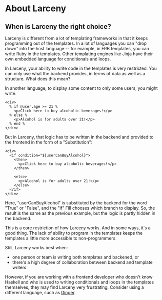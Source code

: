 # About Larceny

## When is Larceny the right choice?

Larceny is different from a lot of templating frameworks in that it keeps
programming out of the templates. In a lot of languages you can "drop down" into
the host language -- for example, in ERB templates, you can write Ruby in the
templates. Other templating engines like Jinja have their own embedded language
for conditionals and loops.

In Larceny, your ability to write code in the templates is very restricted. You
can only use what the backend provides, in terms of data as well as a structure.
What does this mean?

In another language, to display some content to only some users, you might write:

```
<div>
  % if @user.age >= 21 %
    <p>Click here to buy alcoholic beverages!</p>
  % else %
    <p>Alcohol is for adults over 21!</p>
  % end %
</div>
```

But in Larceny, that logic has to be written in the backend and provided to the
frontend in the form of a "Substitution":

```
<div>
  <if condition="${userCanBuyAlcohol}">
    <then>
      <p>Click here to buy alcoholic beverages!</p>
    </then>

    <else>
      <p>Alcohol is for adults over 21!</p>
    </else>
  </if>
</div>
```

Here, "userCanBuyAlcohol" is substituted by the backend for the word "True" or
"False", and the "if" Fill chooses which branch to display. So, the result is
the same as the previous example, but the logic is partly hidden in the backend.

This is a core restriction of how Larceny works. And in some ways, it's a good
thing. The lack of ability to program in the templates keeps the templates a
little more accessible to non-programmers.

Still, Larceny works best when:
  * one person or team is writing both templates and backened, or
  * there's a high degree of collaboration between backend and template writers

However, if you are working with a frontend developer who doesn't know Haskell
and who is used to writing conditionals and loops in the templates themselves,
they may find Larceny very frustrating. Consider using a different language,
such as [Ginger](https://hackage.haskell.org/package/ginger).
